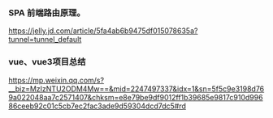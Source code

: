 ### SPA 前端路由原理。
https://jelly.jd.com/article/5fa4ab6b9475df015078635a?tunnel=tunnel_default

### vue、vue3项目总结
https://mp.weixin.qq.com/s?__biz=MzIzNTU2ODM4Mw==&mid=2247497337&idx=1&sn=5f5c9e3198d769a022048aa7c2571407&chksm=e8e79be9df9012ff1b39685e9817c910d99686ceeb92c01c5cb7ec2fac3ade9d59304dcd7dc5#rd